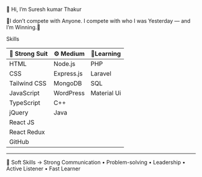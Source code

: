 👋 Hi, I’m Suresh kumar Thakur

🌟I don’t compete with Anyone. I compete with who I was Yesterday — and I’m Winning.🌟

Skills

| 💪 Strong Suit | ⚙️ Medium | 🧠Learning |
|----------------|------------|-------------|
| HTML           | Node.js    | PHP         |
| CSS            | Express.js | Laravel     | 
| Tailwind CSS   | MongoDB    | SQL         | 
| JavaScript     | WordPress  | Material Ui |
| TypeScript     | C++        |             | 
| jQuery         | Java       |             |                
| React JS       |            |             |                
| React Redux    |            |             |                
| GitHub         |            |             |                
---------------------------------------------

💼 Soft Skills ->  Strong Communication • Problem-solving • Leadership • Active Listener • Fast Learner



<!---
Saviour-236/Saviour-236 is a ✨ special ✨ repository because its `README.md` (this file) appears on your GitHub profile.
You can click the Preview link to take a look at your changes.
--->
